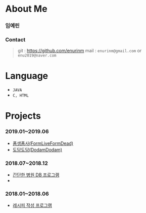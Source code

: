 # About Me
### 임예린

### Contact
> git : https://github.com/enurinm
> mail : `enurinm@gmail.com` or `enu2019@naver.com`


# Language  
- `JAVA`
- `C, HTML`



# Projects
### 2019.01~2019.06
- [폼생폼사(FormLiveFormDead)](https://github.com/enurinm/FormLiveFormDead)
- [도담도담(DodamDodam)](https://github.com/enurinm/DodamDodam)
### 2018.07~2018.12
- [간단한 병원 DB 프로그램](https://github.com/enurinm/Hospital_DB)
- 
### 2018.01~2018.06
- [레시피 작성 프로그램](https://github.com/enurinm/Recipe)

